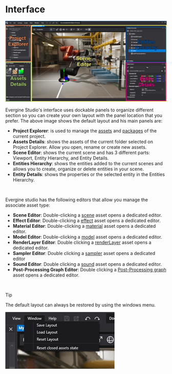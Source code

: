 # Interface
![Graphics](images/interface.jpg)

Evergine Studio's interface uses dockable panels to organize different section so you can create your own layout with the panel location that you prefer. The above image shows the default layout and his main panels are:

* **Project Explorer**: is used to manage the [assets](assets/index.md) and [packages](packages.md) of the current project.
* **Assets Details**: shows the assets of the current folder selected on Project Explorer. Allow you open, rename or create new assets.
* **Scene Editor**: shows the current scene and has 3 different parts: Viewport, Entity Hierarchy, and Entity Details.
* **Entities Hierarchy**: shows the entities added to the current scenes and allows you to create, organize or delete entities in your scene.
* **Entity Details**: shows the properties or the selected entity in the Entities Hierarchy.

<br/>

Evergine studio has the following editors that allow you manage the associate asset type:

* **Scene Editor**: Double-clicking a [scene](assets/scenes.md) asset opens a dedicated editor.
* **Effect Editor**: Double-clicking a [effect](assets/effects.md) asset opens a dedicated editor.
* **Material Editor**: Double-clicking a [material](assets/materials.md) asset opens a dedicated editor.
* **Model Editor**: Double-clicking a [model](assets/models.md) asset opens a dedicated editor.
* **RenderLayer Editor**: Double clicking a [renderLayer](assets/render_layers.md) asset opens a dedicated editor.
* **Sampler Editor**: Double clicking a [sampler](assets/samplers.md) asset opens a dedicated editor
* **Sound Editor**: Double clicking a [sound](assets/sounds.md) asset opens a dedicated editor.
* **Post-Processing Graph Editor**: Double clicking a [Post-Processing graph](assets/post_processing_graph.md) asset opens a dedicated editor.

<br/>

> [!Tip]
> The default layout can always be restored by using the windows menu.

![Graphics](images/RestoreLayout.jpg)